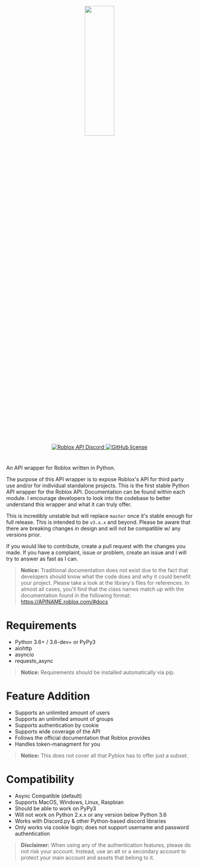 <p align="center">
  <img width="40%" height="30%" src="https://cdn.discordapp.com/attachments/803768815400779776/803768832236847155/image.png">
</p>

<div align="center">
    <p>
        <a href="https://discord.gg/EDXNdAT">
            <img src="https://img.shields.io/badge/Discord-Roblox%20Api%20-blue.svg" alt="Roblox API Discord">
        </a>
        <a href="https://discord.gg/EDXNdAT">
            <img src="https://img.shields.io/badge/License-MIT-blue.svg" alt="GitHub license">
        </a>
    </p>
</div>

#

An API wrapper for Roblox written in Python.

The purpose of this API wrapper is to expose Roblox's API for third party use and/or for individual standalone projects. This is the first stable Python API wrapper for the Roblox API. Documentation can be found within each module. I encourage developers to look into the codebase to better understand this wrapper and what it can truly offer. 

This is incredibly unstable but will replace ``master`` once it's stable enough for full release. 
This is intended to be ``v3.x.x`` and beyond. Please be aware that there are breaking changes in design
and will not be compatible w/ any versions prior. 

If you would like to contribute, create a pull request with the changes you made. If you have a complaint, issue or problem, create an issue and I will try to answer as fast as I can.

> **Notice:** Traditional documentation does not exist due to the fact that developers should know what the code does and why it could benefit your project. Please take a look at the library's files for references. In almost all cases, you'll find that the class names match up with the documentation found in the following format: https://APINAME.roblox.com/#docs

# Requirements

- Python 3.6+ / 3.6-dev+ or PyPy3
- aiohttp
- asyncio
- requests_async

> **Notice:** Requirements should be installed automatically via pip.

# Feature Addition
- Supports an unlimited amount of users
- Supports an unlimited amount of groups
- Supports authentication by cookie
- Supports wide coverage of the API
- Follows the official documentation that Roblox provides
- Handles token-managment for you

> **Notice:** This does not cover all that Pyblox has to offer just a subset.

# Compatibility
- Async Compatible (default)
- Supports MacOS, Windows, Linux, Raspbian
- Should be able to work on PyPy3
- Will not work on Python 2.x.x or any version below Python 3.6
- Works with Discord.py & other Python-based discord libraries
- Only works via cookie login; does not support username and password authentication

> **Disclaimer:** When using any of the authentication features, please do not risk your account. Instead, use an alt or a secondary account to protect your main account and assets that belong to it.

